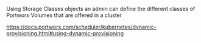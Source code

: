 Using Storage Classes objects an admin can define the different classes of Portworx Volumes that are offered in a cluster




https://docs.portworx.com/scheduler/kubernetes/dynamic-provisioning.html#using-dynamic-provisioning